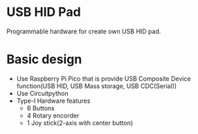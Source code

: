 # USB HID Pad

Programmable hardware for create own USB HID pad.

# Basic design

* Use Raspberry Pi Pico that is provide USB Composite Device function(USB HID, USB Mass storage, USB CDC(Serial))
* Use Circuitpython
* Type-I Hardware features
    * 6 Buttons
    * 4 Rotary encorder
    * 1 Joy stick(2-axis with center button)


